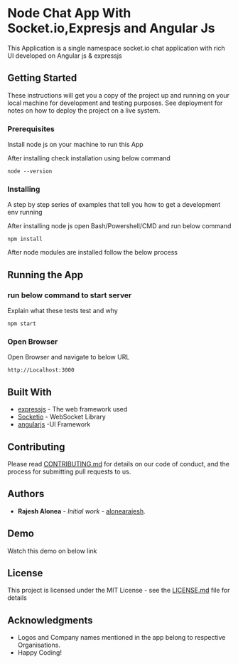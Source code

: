 # Node Chat App With Socket.io,Expresjs and Angular Js

This Application is a single namespace socket.io chat application with rich UI developed on Angular js & expressjs

## Getting Started

These instructions will get you a copy of the project up and running on your local machine for development and testing purposes. See deployment for notes on how to deploy the project on a live system.

### Prerequisites

Install node js on your machine to run this App

After installing check installation using below command

```
node --version
```

### Installing

A step by step series of examples that tell you how to get a development env running

After installing node js open Bash/Powershell/CMD and run below command

```
npm install
```

After node modules are installed follow the below process

## Running the App

### run below command to start server

Explain what these tests test and why

```
npm start
```

### Open Browser

Open Browser and navigate to below URL

```
http://Localhost:3000
```


## Built With

* [expressjs](https://expressjs.com/) - The web framework used
* [Socketio](https://socket.io/) - WebSocket Library
* [angularjs](https://angular.io) -UI Framework

## Contributing

Please read [CONTRIBUTING.md]() for details on our code of conduct, and the process for submitting pull requests to us.

## Authors

* **Rajesh Alonea** - *Initial work* - [alonearajesh](https://angular.io).

## Demo

Watch this demo on below link

## License

This project is licensed under the MIT License - see the [LICENSE.md](LICENSE.md) file for details

## Acknowledgments

* Logos and Company names mentioned in the app belong to respective Organisations.
* Happy Coding! 

